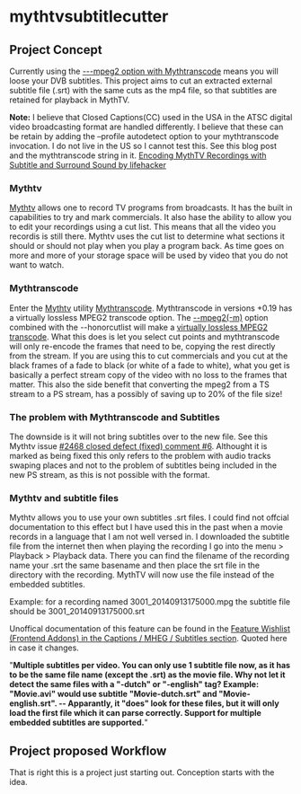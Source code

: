mythtvsubtitlecutter
====================
<h2>Project Concept</h2>
Currently using the  <a href="http://www.mythtv.org/wiki/mythtranscode#Using_the_--mpeg2_Option_for_.28Virtually.29_Lossless_MPEG2_Transcode">---mpeg2 option with Mythtranscode</a> means you will loose your DVB subtitles. This project aims to cut an extracted external subtitle file (.srt) with the same cuts as the mp4 file, so that subtitles are retained for playback in MythTV.

<b>Note:</b> I believe that Closed Captions(CC) used in the USA in the ATSC digital video broadcasting format are handled differently. I believe that these can be retain by adding the  –profile autodetect option to your mythtranscode invocation. I do not live in the US so I cannot test this. See this blog post and the mythtranscode string in it. <a href="http://www.hackourlife.com/encoding-mythtv-recordings-with-subtitle-and-surround-sound/">Encoding MythTV Recordings with Subtitle and Surround Sound by lifehacker</a>
<h3>Mythtv</h3>
<a href="http://www.mythtv.org">Mythtv</a> allows one to record TV programs from broadcasts. It has the built in capabilities to try and mark commercials. It also hase the ability to allow you to edit your recordings using a cut list. This means that all the video you recordis is still there. Mythtv uses the cut list to determine what sections it should or should not play when you play a program back. As time goes on more and more of your storage space will be used by video that you do not want to watch.
<h3>Mythtranscode</h3>
Enter the <a href="http://www.mythtv.org">Mythtv</a> utility <a href="http://www.mythtv.org/wiki/mythtranscode">Mythtranscode</a>. Mythtranscode in versions +0.19 has a virtually lossless MPEG2 transcode option. The <a href="http://www.mythtv.org/wiki/mythtranscode#Using_the_--mpeg2_Option_for_.28Virtually.29_Lossless_MPEG2_Transcode">--mpeg2(-m)</a> option combined with the --honorcutlist will make a <a href="http://www.mythtv.org/wiki/mythtranscode#Remove_commercials_from_an_MPEG2_recording">virtually lossless MPEG2 transcode</a>. What this does is let you select cut points and mythtranscode will only re-encode the frames that need to be, copying the rest directly from the stream. If you are using this to cut commercials and you cut at the black frames of a fade to black (or white of a fade to white), what you get is basically a perfect stream copy of the video with no loss to the frames that matter. This also the side benefit that converting the mpeg2 from a TS stream to a PS stream, has a possibly of saving up to 20% of the file size!
<h3>The problem with Mythtranscode and Subtitles</h3>
The downside is it will not bring subtitles over to the new file. See this Mythtv issue <a href="https://code.mythtv.org/trac/ticket/2468#comment:6">#2468 closed defect (fixed) comment #6</a>. Althought it is marked as being fixed this only refers to the problem with audio tracks swaping places and not to the problem of subtitles being included in the new PS stream, as this is not possible with the format.
<h3>Mythtv and subtitle files</h3>
Mythtv allows you to use your own subtitles .srt files. I could find not offcial documentation to this effect but I have used this in the past when a movie records in a language that I am not well versed in. I downloaded the subtitle file from the internet then when playing the recording I go into the menu > Playback > Playback data. There you can find the filename of the recording name your .srt the same basename and then place the srt file in the directory with the recording. MythTV will now use the file instead of the embedded subtitles. 

Example: for a recording named 3001_20140913175000.mpg the subtitle file should be 3001_20140913175000.srt

Unoffical documentation of this feature can be found in the <a href="http://www.mythtv.org/wiki/Feature_Wishlist_(Frontend_Addons)#Captions_.2F_MHEG_.2F_Subtitles">Feature Wishlist (Frontend Addons) in the Captions / MHEG / Subtitles section</a>. Quoted here in case it changes.

"<b>Multiple subtitles per video. You can only use 1 subtitle file now, as it has to be the same file name (except the .srt) as the movie file. Why not let it detect the same files with a "-dutch" or "-english" tag? Example: "Movie.avi" would use subtitle "Movie-dutch.srt" and "Movie-english.srt". -- Apparantly, it "does" look for these files, but it will only load the first file which it can parse correctly.
Support for multiple embedded subtitles are supported.</b>"

<h2>Project proposed Workflow</h2>
That is right this is a project just starting out. Conception starts with the idea.

